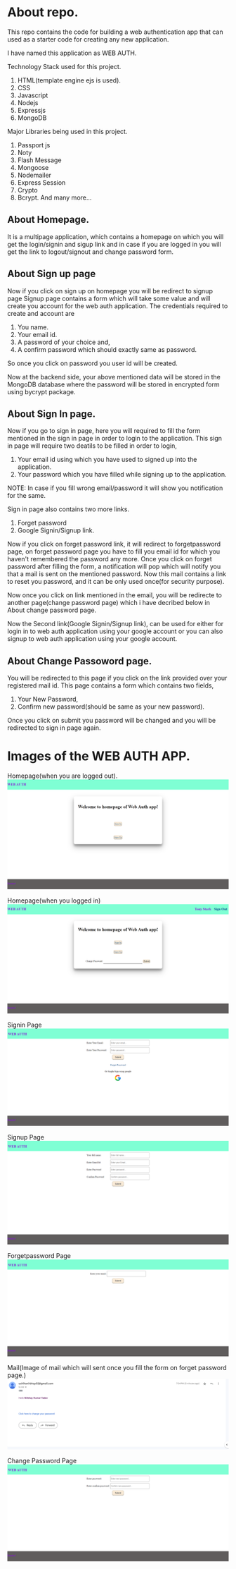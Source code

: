 # About repo.

This repo contains the code for building a web authentication app that can used as a starter code for creating any new application.

I have named this application as WEB AUTH.

Technology Stack used for this project.
1. HTML(template engine ejs is used).
2. CSS
3. Javascript
4. Nodejs
5. Expressjs
6. MongoDB

Major Libraries being used in this project.
1. Passport js
2. Noty
3. Flash Message
4. Mongoose
5. Nodemailer
6. Express Session
7. Crypto
8. Bcrypt.
And many more...

## About Homepage.
It is a multipage application, which contains a homepage on which you will get the login/signin and sigup link and in case if you are logged in you will get the link to logout/signout and change password form.

## About Sign up page
Now if you click on sign up on homepage you will be redirect to signup page
Signup page contains a form which will take some value and will create you account for the web auth application.
The credentials required to create and account are
1. You name.
2. Your email id.
3. A password of your choice and,
4. A confirm password which should exactly same as password.

So once you click on password you user id will be created.

Now at the backend side, your above mentioned data will be stored in the MongoDB database where the password will be stored in encrypted form using bycrypt package.

## About Sign In page.
Now if you go to sign in page, here you will required to fill the form mentioned in the sign in page in order to login to the application.
This sign in page will require two deatils to be filled in order to login,
1. Your email id using which you have used to signed up into the application.
2. Your password which you have filled while signing up to the application.

NOTE: In case if you fill wrong email/password it will show you notification for the same.

Sign in page also contains two more links.
1. Forget password 
2. Google Signin/Signup link.

Now if you click on forget password link, it will redirect to forgetpassword page, on forget password page you have to fill you email id for which you haven't remembered the password any more.
Once you click on forget password after filling the form, a notification will pop which will notify you that a mail is sent on the mentioned password.
Now this mail contains a link to reset you password, and it can be only used once(for security purpose).

Now once you click on link mentioned in the email, you will be redirecte to another page(change password page) which i have decribed below in About change password page.

Now the Second link(Google Signin/Signup link), can be used for either for login in to web auth application using your google account or you can also signup to web auth application using your google account.

## About Change Passoword page.
You will be redirected to this page if you click on the link provided over your registered mail id.
This page contains a form which contains two fields,
1. Your New Password,
2. Confirm new password(should be same as your new password).

Once you click on submit you password will be changed and you will be redirected to sign in page again.


# Images of the WEB AUTH APP.
Homepage(when you are logged out).
![Homepage](./assets/images/Images_of_App/Homepage1.png)

Homepage(when you logged in)
![Homepage](./assets/images/Images_of_App/Homepage2.png)

Signin Page
![Sinin Page](./assets/images/Images_of_App/Signin.png)

Signup Page
![Signup Page](./assets/images/Images_of_App/Signup.png)

Forgetpassword Page
![Forget Password Page](./assets/images/Images_of_App/Forgetpassword.png)

Mail(Image of mail which will sent once you fill the form on forget password page.)
![Mail](./assets/images/Images_of_App/Mail.png)

Change Password Page
![Change Password Page](./assets/images/Images_of_App/Changepassword.png)